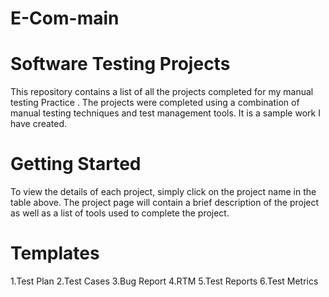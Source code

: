 # E-Com-main
# Software Testing Projects
This repository contains a list of all the projects completed for my manual testing Practice . The projects were completed using a combination of manual testing techniques and test management tools. It is a sample work I have created.

# Getting Started
To view the details of each project, simply click on the project name in the table above. The project page will contain a brief description of the project as well as a list of tools used to complete the project.

# Templates
1.Test Plan
2.Test Cases
3.Bug Report
4.RTM
5.Test Reports
6.Test Metrics
